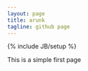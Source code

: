```yaml
---
layout: page
title: arunk
tagline: github page
---
```

{% include JB/setup %}

This is a simple first page
